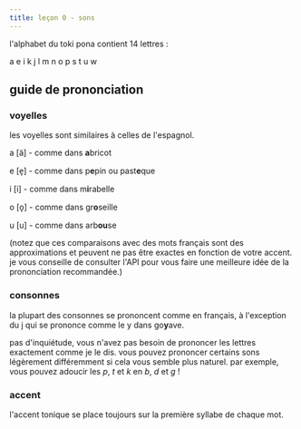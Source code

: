 ```yaml
---
title: leçon 0 - sons
---
```

l'alphabet du toki pona contient 14 lettres :

a e i k j l m n o p s t u w

## guide de prononciation
### voyelles
les voyelles sont similaires à celles de l'espagnol.

a \[ä\] - comme dans **a**bricot

e \[e̞\] - comme dans p**e**pin ou past**e**que

i \[i\] - comme dans m**i**rabelle

o \[o̞\] - comme dans gr**o**seille

u \[u\] - comme dans arb**ou**se

(notez que ces comparaisons avec des mots français sont des approximations et peuvent ne pas être exactes en fonction de votre accent. je vous conseille de consulter l'API pour vous faire une meilleure idée de la prononciation recommandée.)

### consonnes
la plupart des consonnes se prononcent comme en français, à l'exception du j qui se prononce comme le y dans go**y**ave.

pas d'inquiétude, vous n'avez pas besoin de prononcer les lettres exactement comme je le dis. vous pouvez prononcer certains sons légèrement différemment si cela vous semble plus naturel. par exemple, vous pouvez adoucir les *p*, *t* et *k* en *b*, *d* et *g* !

### accent
l'accent tonique se place toujours sur la première syllabe de chaque mot.

